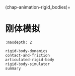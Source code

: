 (chap-animation-rigid_bodies)=
# 刚体模拟

```{toctree}
:maxdepth: 2

rigid-body-dynamics
contact-and-friction
articulated-rigid-body
rigid-body-simulator
summary
```